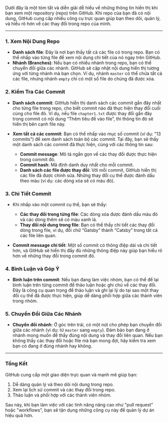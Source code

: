 Dưới đây là một tóm tắt và diễn giải dễ hiểu về những thông tin hiển thị khi bạn xem một repository (repo) trên GitHub. Khi repo của bạn đã có nội dung, GitHub cung cấp nhiều công cụ trực quan giúp bạn theo dõi, quản lý, và hiểu rõ hơn về các thay đổi trong repo của mình.

---

### 1. **Xem Nội Dung Repo**

- **Danh sách file**: Đây là nơi bạn thấy tất cả các file có trong repo. Bạn có thể nhấp vào từng file để xem nội dung chi tiết của nó ngay trên GitHub.
- **Nhánh (Branches)**: Nếu bạn có nhiều nhánh trong repo, bạn có thể chuyển đổi giữa các nhánh. GitHub sẽ cập nhật nội dung hiển thị tương ứng với từng nhánh mà bạn chọn. Ví dụ, nhánh `master` có thể chứa tất cả các file, nhưng nhánh `empty` chỉ có một số file do chúng đã được xóa.

### 2. **Kiểm Tra Các Commit**

- **Danh sách commit**: GitHub hiển thị danh sách các commit gần đây nhất cho từng file trong repo, cho biết commit nào đã thực hiện thay đổi cuối cùng cho file đó. Ví dụ, nếu file `chapter1.txt` được thay đổi gần đây trong commit có nội dung “Thêm tiêu đề vào file”, thì thông tin đó sẽ hiển thị bên cạnh file này.
  
- **Xem tất cả các commit**: Bạn có thể nhấp vào mục số commit (ví dụ: "13 commits") để xem danh sách toàn bộ các commit. Tại đây, bạn sẽ thấy một danh sách các commit đã thực hiện, cùng với các thông tin sau:
  - **Commit message**: Mô tả ngắn gọn về các thay đổi được thực hiện trong commit đó.
  - **Commit hash**: Mã định danh duy nhất cho mỗi commit.
  - **Danh sách các file được thay đổi**: Với mỗi commit, GitHub hiển thị các file đã được chỉnh sửa. Những thay đổi cụ thể được đánh dấu theo màu (ví dụ: các dòng xóa sẽ có màu đỏ).

### 3. **Chi Tiết Commit**

- Khi nhấp vào một commit cụ thể, bạn sẽ thấy:
  - **Các thay đổi trong từng file**: Các dòng xóa được đánh dấu màu đỏ và các dòng thêm sẽ có màu xanh lá.
  - **Thay đổi nội dung trong file**: Bạn có thể thấy chi tiết các thay đổi dòng trong file, ví dụ, đổi chữ “Gatsby” thành “Catsby” trong tất cả các file liên quan.
  
- **Commit message chi tiết**: Một số commit có thông điệp dài và chi tiết hơn, và GitHub sẽ hiển thị đầy đủ những thông điệp này giúp bạn hiểu rõ hơn về những thay đổi trong commit đó.

### 4. **Bình Luận và Góp Ý**

- **Bình luận trên commit**: Nếu bạn đang làm việc nhóm, bạn có thể để lại bình luận trên từng commit để thảo luận hoặc ghi chú về các thay đổi. Đây là công cụ quan trọng để thảo luận và ghi lại lý do tại sao một thay đổi cụ thể đã được thực hiện, giúp dễ dàng phối hợp giữa các thành viên trong nhóm.

### 5. **Chuyển Đổi Giữa Các Nhánh**

- **Chuyển đổi nhánh**: Ở góc trên trái, có một nút cho phép bạn chuyển đổi giữa các nhánh (ví dụ: từ `master` sang `empty`). Đảm bảo bạn đang ở nhánh mong muốn để thấy đúng nội dung và thay đổi liên quan. Nếu bạn không thấy các thay đổi hoặc file mà bạn mong đợi, hãy kiểm tra xem bạn có đang ở đúng nhánh hay không.

---

### Tổng Kết

GitHub cung cấp một giao diện trực quan và mạnh mẽ giúp bạn:
1. Dễ dàng quản lý và theo dõi nội dung trong repo.
2. Xem lại lịch sử commit và các thay đổi trong repo.
3. Thảo luận và phối hợp với các thành viên nhóm.

Sau này, khi bạn làm việc với các tính năng nâng cao như "pull request" hoặc "workflows", bạn sẽ tận dụng những công cụ này để quản lý dự án hiệu quả hơn.
